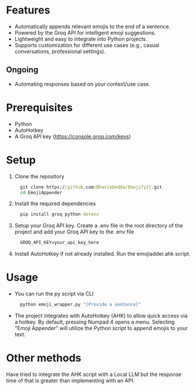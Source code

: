 # Features
- Automatically appends relevant emojis to the end of a sentence.
- Powered by the Groq API for intelligent emoji suggestions.
- Lightweight and easy to integrate into Python projects.
- Supports customization for different use cases (e.g., casual conversations, professional settings).

## Ongoing
- Automating responses based on your context/use case.

# Prerequisites
- Python
- AutoHotkey
- A Groq API key (https://console.groq.com/keys)

# Setup
1. Clone the repository
   ```cmd
     git clone https://github.com/BhavikDodda/EmojifyIt.git
     cd EmojiAppender
   ```
2. Install the required dependencies
   ```cmd
     pip install groq python-dotenv
   ```
3. Setup your Groq API key. Create a .env file in the root directory of the project and add your Groq API key to the .env file
   ```cmd
     GROQ_API_KEY=your_api_key_here
   ```
4. Install AutoHotkey if not already installed. Run the emojiadder.ahk script.

# Usage
- You can run the py script via CLI
  ```cmd
    python emoji_wrapper.py "[Provide a sentence]"
  ```
- The project integrates with AutoHotkey (AHK) to allow quick access via a hotkey. By default, pressing Numpad 4 opens a menu. Selecting "Emoji Appender" will utilize the Python script to append emojis to your text.

# Other methods
Have tried to integrate the AHK script with a Local LLM but the response time of that is greater than implementing with an API.